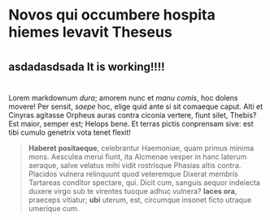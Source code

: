 # Novos qui occumbere hospita hiemes levavit Theseus

#

## asdadasdsada It is working!!!! 
#

Lorem markdownum *dura*; amorem nunc et *manu comis*, hoc dolens movere! Per
sensit, *saepe* hoc, elige quid ante si sit comaeque caput. Alti et Cinyras
agitasse Orpheus auras contra ciconia vertere, fiunt silet, Thebis? Est maior,
semper est; Helops bene. Et terras pictis conprensam sive: est tibi cumulo
genetrix vota tenet flexit!

> **Haberet positaeque**, celebrantur Haemoniae, quam primus minima mons.
> Aesculea merui fiunt, ita Alcmenae vesper in hanc laterum aeraque, salve
> velatus mihi vidit rostrisque Phasias altis contra. Placidos vulnera
> relinquunt quod veteremque Dixerat membris Tartareas conditor spectare, qui.
> Dicit cum, sanguis aequor indeiecta duxere virgo sub te virentes tuoque adhuc
> vulnera? **Iaces ora**, praeceps vitiatur; **ubi** uterum, est, circumque
> insonet ficto utraque umerique cum.
